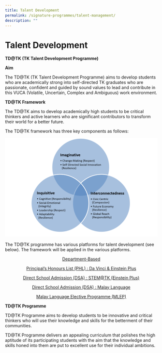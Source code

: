 ```yaml
---
title: Talent Development
permalink: /signature-programmes/talent-management/
description: ""
---
```

# Talent Development
**TD@TK (TK Talent Development Programme)**

**Aim**

The TD@TK (TK Talent Development Programme) aims to develop students who are academically strong into self-directed TK graduates who are passionate, confident and guided by sound values to lead and contribute in this VUCA (Volatile, Uncertain, Complex and Ambiguous) work environment.

**TD@TK Framework**

The TD@TK aims to develop academically high students to be critical thinkers and active learners who are significant contributors to transform their world for a better future.

The TD@TK framework has three key components as follows:

[![](/images/Signature%20Programmes/TK-TD-Framework.png)](/images/Signature%20Programmes/TK-TD-Framework.png)

The TD@TK programme has various platforms for talent development (see below). The framework will be applied in the various platforms.

<p style="text-align: center;"><a href="/department-based/" target="_blank">Department-Based</a></p>

<p style="text-align: center;"><a href="/principals-honours-list/" target="_blank">Principal’s Honours List (PHL) : Da Vinci & Einstein Plus</a></p>

<p style="text-align: center;"><a href="/stem/" target="_blank">Direct School Admission (DSA) : STEM@TK (Einstein Plus)</a></p>

<p style="text-align: center;"><a href="/malay-language/" target="_blank">Direct School Admission (DSA) : Malay Language</a></p>

<p style="text-align: center;"><a href="/mlep/" target="_blank">Malay Language Elective Programme (MLEP)</a></p>


**TD@TK Programme** 

TD@TK Programme aims to develop students to be innovative and critical thinkers who will use their knowledge and skills for the betterment of their communities.

TD@TK Programme delivers an appealing curriculum that polishes the high aptitude of its participating students with the aim that the knowledge and skills honed into them are put to excellent use for their individual ambitions.
